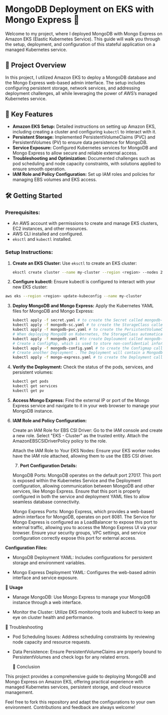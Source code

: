 # MongoDB Deployment on EKS with Mongo Express 🚀

Welcome to my project, where I deployed MongoDB with Mongo Express on Amazon EKS (Elastic Kubernetes Service). This guide will walk you through the setup, deployment, and configuration of this stateful application on a managed Kubernetes service.

## 📂 Project Overview

In this project, I utilized Amazon EKS to deploy a MongoDB database and the Mongo Express web-based admin interface. The setup includes configuring persistent storage, network services, and addressing deployment challenges, all while leveraging the power of AWS’s managed Kubernetes service.

## 🔧 Key Features

- **Amazon EKS Setup:** Detailed instructions on setting up Amazon EKS, including creating a cluster and configuring `kubectl` to interact with it.
- **Persistent Storage:** Implemented PersistentVolumeClaims (PVC) and PersistentVolumes (PV) to ensure data persistence for MongoDB.
- **Service Exposure:** Configured Kubernetes services for MongoDB and Mongo Express to allow secure and reliable external access.
- **Troubleshooting and Optimization:** Documented challenges such as pod scheduling and node capacity constraints, with solutions applied to ensure smooth operation.
- **IAM Role and Policy Configuration:** Set up IAM roles and policies for managing EBS volumes and EKS access.
## 🛠 Getting Started

### **Prerequisites:**

- An AWS account with permissions to create and manage EKS clusters, EC2 instances, and other resources.
- AWS CLI installed and configured.
- `eksctl` and `kubectl` installed.

### **Setup Instructions:**

1. **Create an EKS Cluster:**
   Use `eksctl` to create an EKS cluster:
   ```bash
   eksctl create cluster --name my-cluster --region <region> --nodes 2
   ```
2. **Configure kubectl:**
Ensure kubectl is configured to interact with your new EKS cluster:  
```bash
aws eks --region <region> update-kubeconfig --name my-cluster
```
3. **Deploy MongoDB and Mongo Express:**
   Apply the Kubernetes YAML files for MongoDB and Mongo Express:
   ```bash
   kubectl apply -f secret.yaml # to create the Secret called mongodb-secret
   kubectl apply -f mongodb-sc.yaml # to create the StorageClass called mongodb-sc.
   kubectl apply -f mongodb-pvc.yaml # to create the PersistentVolumeClaim called mongodb-pvc.
   # When deploying MongoDB on Kubernetes, the StorageClass automatically creates a new storage using Amazon Elastic Block Store (EBS) in AWS by provisioning a Persistent Volume (PV).
   kubectl apply -f mongodb.yaml #to create Deploument called mongodb-deployment and create the Service called mongodb-service.
   # Create a ConfigMap, which is used to store non-confidential information in key-value pairs. The ConfigMap will contain the mongo database url.
   kubectl apply -f mongodb-config.yaml # to create the Configmap called mongodb-configmap.
   # Create another Deployment . The Deployment will contain a Mongodb-Express Pod, which is a web-based interface to manage MongoDB databases. It will use the username and password from Secret, and the database url from       ConfigMap to access the MongoDB internal Service defined in mongodb.yaml.
   kubectl apply -f mongo-express.yaml # to create the Deployment called mongo-express and create the Service called mongo-express-service
   ```
 4. **Verify the Deployment:**
    Check the status of the pods, services, and persistent volumes:
    ```bash
    kubectl get pods
    kubectl get services
    kubectl get pv
    ```
  5. **Access Mongo Express:**
     Find the external IP or port of the Mongo Express service and navigate to it in your web browser to manage your MongoDB instance.
  6. **IAM Role and Policy Configuration:**

     Create an IAM Role for EBS CSI Driver:
        Go to the IAM console and create a new role.
        Select "EKS - Cluster" as the trusted entity.
        Attach the AmazonEBSCSIDriverPolicy policy to the role.

     Attach the IAM Role to Your EKS Nodes:
        Ensure your EKS worker nodes have the IAM role attached, allowing them to use the EBS CSI driver.
     
     7. **Port Configuration Details:**

     MongoDB Ports:
        MongoDB operates on the default port 27017. This port is exposed within the Kubernetes Service and the Deployment configuration, allowing communication between MongoDB and other services, like Mongo Express.
        Ensure that this port is properly configured in both the service and deployment YAML files to allow seamless database connectivity.

     Mongo Express Ports:
        Mongo Express, which provides a web-based admin interface for MongoDB, operates on port 8081.
        The Service for Mongo Express is configured as a LoadBalancer to expose this port to external traffic, allowing you to access the Mongo Express UI via your browser.
        Ensure your security groups, VPC settings, and service configuration correctly expose this port for external access.
     
**Configuration Files:**

- MongoDB Deployment YAML: Includes configurations for persistent storage and environment variables.

- Mongo Express Deployment YAML: Configures the web-based admin interface and service exposure.
       
🚀 **Usage**

- Manage MongoDB: Use Mongo Express to manage your MongoDB instance through a web interface.

- Monitor the Cluster: Utilize EKS monitoring tools and kubectl to keep an eye on cluster health and performance.
  
📜 Troubleshooting

- Pod Scheduling Issues: Address scheduling constraints by reviewing node capacity and resource requests.
- Data Persistence: Ensure PersistentVolumeClaims are properly bound to PersistentVolumes and check logs for any related errors.

  🎯 Conclusion

This project provides a comprehensive guide to deploying MongoDB and Mongo Express on Amazon EKS, offering practical experience with managed Kubernetes services, persistent storage, and cloud resource management.

Feel free to fork this repository and adapt the configurations to your own environment. Contributions and feedback are always welcome!
